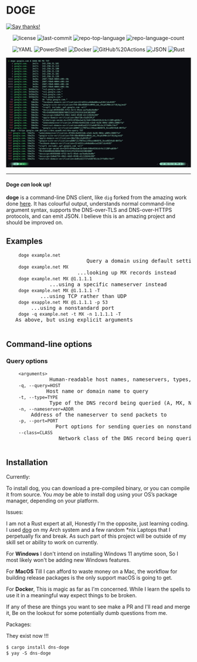 <h1>DOGE</h1>

<a align="center" href="https://saythanks.io/to/Dj-Codeman">
    <img src="https://img.shields.io/badge/Say%20Thanks-!-1EAEDB.svg" alt="Say thanks!" />
</a>
<p align="center">
  <img src="https://img.shields.io/github/license/Dj-Codeman/doge?style=flat-square&logo=opensourceinitiative&logoColor=white&color=0080ff" alt="license">
  <img src="https://img.shields.io/github/last-commit/Dj-Codeman/doge?style=flat-square&logo=git&logoColor=white&color=0080ff" alt="last-commit">
  <img src="https://img.shields.io/github/languages/top/Dj-Codeman/doge?style=flat-square&color=0080ff" alt="repo-top-language">
  <img src="https://img.shields.io/github/languages/count/Dj-Codeman/doge?style=flat-square&color=0080ff" alt="repo-language-count">
<p>
<p align="center">
    <img src="https://img.shields.io/badge/YAML-CB171E.svg?style=flat-square&logo=YAML&logoColor=white" alt="YAML">
    <img src="https://img.shields.io/badge/PowerShell-5391FE.svg?style=flat-square&logo=PowerShell&logoColor=white" alt="PowerShell">
    <img src="https://img.shields.io/badge/Docker-2496ED.svg?style=flat-square&logo=Docker&logoColor=white" alt="Docker">
    <img src="https://img.shields.io/badge/GitHub%20Actions-2088FF.svg?style=flat-square&logo=GitHub-Actions&logoColor=white" alt="GitHub%20Actions">
    <img src="https://img.shields.io/badge/JSON-000000.svg?style=flat-square&logo=JSON&logoColor=white" alt="JSON">
    <img src="https://img.shields.io/badge/Rust-000000.svg?style=flat-square&logo=Rust&logoColor=white" alt="Rust">
</p>
  </div>

  <img src="doge-screenshot.jpg" alt="A screenshot of dog making a DNS request">

  <hr>

  <div>
    <h4>Doge <em>can</em> look up!</h4>
    <p><strong>doge</strong> is a command-line DNS client, like <code>dig</code> forked from the amazing work done <a href="https://github.com/ogham/dog">here</a>. It has colourful output, understands normal command-line argument syntax, supports the DNS-over-TLS and DNS-over-HTTPS protocols, and can emit JSON. I believe this is an amazing project and should be improved on.</p>
  </div>

  <h2>Examples</h2>
  <pre>
    <code>doge example.net</code>                          Query a domain using default settings
    <code>doge example.net MX</code>                       ...looking up MX records instead
    <code>doge example.net MX @1.1.1.1</code>              ...using a specific nameserver instead
    <code>doge example.net MX @1.1.1.1 -T</code>           ...using TCP rather than UDP
    <code>doge exapple.net MX @1.1.1.1 -p 53</code>        ...using a nonstandard port
    <code>doge -q example.net -t MX -n 1.1.1.1 -T</code>   As above, but using explicit arguments
  </pre>

  <h2>Command-line options</h2>
  <h3>Query options</h3>
  <pre>
    <code>&lt;arguments&gt;</code>              Human-readable host names, nameservers, types, or classes
    <code>-q, --query=HOST</code>             Host name or domain name to query
    <code>-t, --type=TYPE</code>              Type of the DNS record being queried (A, MX, NS...)
    <code>-n, --nameserver=ADDR</code>        Address of the nameserver to send packets to
    <code>-p, --port=PORT</code>                Port options for sending queries on nonstandard ports
    <code>--class=CLASS</code>                 Network class of the DNS record being queried (IN, CH, HS)
  </pre>

  <!-- more options -->

  <h2>Installation</h2>
  <div>
    <p>Currently:</p>
    <p>To install dog, you can download a pre-compiled binary, or you can compile it from source. You <em>may</em> be able to install dog using your OS’s package manager, depending on your platform.</p>
    <p>Issues:</p>
    <p>I am not a Rust expert at all, Honestly I'm the opposite, just learning coding. I used <a href="https://github.com/ogham/dog">dog</a> on my Arch system and a few random *nix Laptops that I perpetually fix and break. As such part of this project will be outside of my skill set or ability to work on currently.</p>
    <p>For <strong>Windows</strong> I don't intend on installing Windows 11 anytime soon, So I most likely won't be adding new Windows features.</p>
    <p>For <strong>MacOS</strong> Till I can afford to waste money on a Mac, the workflow for building release packages is the only support macOS is going to get.</p>
    <p>For <strong>Docker</strong>, This is magic as far as I'm concerned. While I learn the spells to use it in a meaningful way expect things to be broken.</p>
    <p>If any of these are things you want to see make a PR and I'll read and merge it, Be on the lookout for some potentially dumb questions from me.</p>
    <p>Packages:</p>
    <p>They exist now !!!</p>
    <pre><code>$ cargo install dns-doge
$ yay -S dns-doge</code></pre>
    <!-- more installation info -->
  </div>